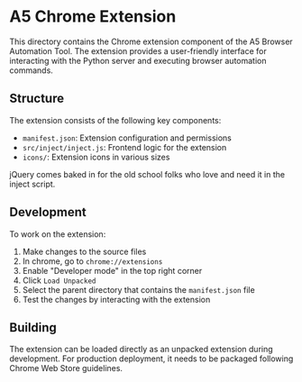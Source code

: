 # A5 Chrome Extension

This directory contains the Chrome extension component of the A5 Browser Automation Tool. The extension provides a user-friendly interface for interacting with the Python server and executing browser automation commands.

## Structure

The extension consists of the following key components:

- `manifest.json`: Extension configuration and permissions
- `src/inject/inject.js`: Frontend logic for the extension
- `icons/`: Extension icons in various sizes

jQuery comes baked in for the old school folks who love and need it in the inject script.

## Development

To work on the extension:

1. Make changes to the source files
2. In chrome, go to `chrome://extensions`
3. Enable "Developer mode" in the top right corner
4. Click `Load Unpacked`
5. Select the parent directory that contains the `manifest.json` file
6. Test the changes by interacting with the extension

## Building

The extension can be loaded directly as an unpacked extension during development. For production deployment, it needs to be packaged following Chrome Web Store guidelines.
